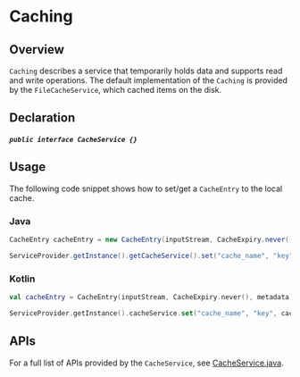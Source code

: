# Caching

## Overview

`Caching` describes a service that temporarily holds data and supports read and write operations. The default implementation of the `Caching` is provided by the `FileCacheService`, which cached items on the disk.

## Declaration

##### `public interface CacheService {}`

## Usage

The following code snippet shows how to set/get a `CacheEntry` to the local cache.

### Java

```java
CacheEntry cacheEntry = new CacheEntry(inputStream, CacheExpiry.never(), metadata);

ServiceProvider.getInstance().getCacheService().set("cache_name", "key", cacheEntry);
```

### Kotlin

```kotlin
val cacheEntry = CacheEntry(inputStream, CacheExpiry.never(), metadata)

ServiceProvider.getInstance().cacheService.set("cache_name", "key", cacheEntry)
```

## APIs

For a full list of APIs provided by the `CacheService`, see [CacheService.java](https://github.com/adobe/aepsdk-core-android/blob/staging/code/android-core-library/src/main/java/com/adobe/marketing/mobile/services/caching/CacheService.java).
